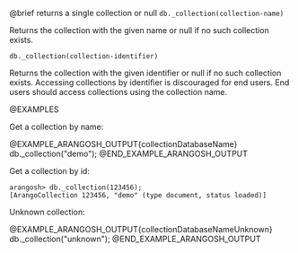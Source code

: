 

@brief returns a single collection or null
`db._collection(collection-name)`

Returns the collection with the given name or null if no such collection
exists.

`db._collection(collection-identifier)`

Returns the collection with the given identifier or null if no such
collection exists. Accessing collections by identifier is discouraged for
end users. End users should access collections using the collection name.

@EXAMPLES

Get a collection by name:

@EXAMPLE_ARANGOSH_OUTPUT{collectionDatabaseName}
  db._collection("demo");
@END_EXAMPLE_ARANGOSH_OUTPUT

Get a collection by id:

```
arangosh> db._collection(123456);
[ArangoCollection 123456, "demo" (type document, status loaded)]
```

Unknown collection:

@EXAMPLE_ARANGOSH_OUTPUT{collectionDatabaseNameUnknown}
  db._collection("unknown");
@END_EXAMPLE_ARANGOSH_OUTPUT

